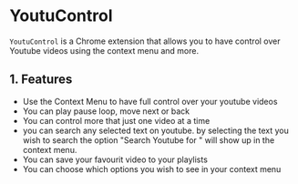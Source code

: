 # YoutuControl 

`YoutuControl` is a Chrome extension that allows you to have control over Youtube videos using the context menu and more.


## 1. <a name="features"></a> Features 

- Use the Context Menu to have full control over your youtube videos 
- You can play pause loop, move next or back 
- You can control more that just one video at a time 
- you can search any selected text on youtube. by selecting the text you wish to search the option "Search Youtube for <Your selected text>" will show up     in the context menu.
- You can save your favourit video to your playlists 
- You can choose which options you wish to see in your context menu 


